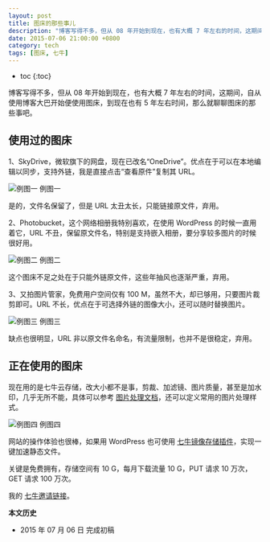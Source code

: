 ```yaml
---
layout: post
title: 图床的那些事儿
description: "博客写得不多，但从 08 年开始到现在，也有大概 7 年左右的时间，这期间，自从使用博客大巴开始便使用图床，到现在也有 5 年左右时间，那么就聊聊图床的那些事吧。"
date: 2015-07-06 21:00:00 +0800
category: tech
tags: [图床, 七牛]
---
```


* toc
{:toc}

博客写得不多，但从 08 年开始到现在，也有大概 7 年左右的时间，这期间，自从使用博客大巴开始便使用图床，到现在也有 5 年左右时间，那么就聊聊图床的那些事吧。

## 使用过的图床

1、SkyDrive，微软旗下的网盘，现在已改名“OneDrive”。优点在于可以在本地编辑以同步，支持外链，我是直接点击“查看原件”复制其 URL。

![例图一](https://b7x4rg.by3302.livefilestore.com/y3p6j2KbLqm8ekbQ4GskI0agfyuSzcwnopP2q267krb_rl7D30ar-ERXV9CXRLTJDGgjSJplRm1YWSpQNjvbzG2rIqItgR0ZxJk7DytGDPd85clmeDri8D8MGeAOW4nVPr9EGA9-rj_XpMTSJOqHJoXZd8uKieZGyL62SEJOg8BAsA/image-hosting.jpg)
例图一

是的，文件名保留了，但是 URL 太丑太长，只能链接原文件，弃用。

2、Photobucket，这个网络相册我特别喜欢，在使用 WordPress 的时候一直用着它，URL 不丑，保留原文件名，特别是支持嵌入相册，要分享较多图片的时候很好用。

![例图二](http://i951.photobucket.com/albums/ad353/Fooleap/image-hosting.jpg)
例图二

这个图床不足之处在于只能外链原文件，这些年抽风也逐渐严重，弃用。

3、又拍图片管家，免费用户空间仅有 100 M，虽然不大，却已够用，只要图片裁剪即可。URL 不长，优点在于可选择外链的图像大小，还可以随时替换图片。

![例图三](http://pic.yupoo.com/fooleap_v/EMtGuxQJ/vwvWz.jpg)
例图三

缺点也很明显，URL 非以原文件名命名，有流量限制，也并不是很稳定，弃用。


## 正在使用的图床

现在用的是七牛云存储，改大小都不是事，剪裁、加滤镜、图片质量，甚至是加水印，几乎无所不能，具体可以参考 [图片处理文档](http://developer.qiniu.com/docs/v6/api/reference/fop/image/)，还可以定义常用的图片处理样式。

![例图四]({{site.IMG_PATH}}/image-hosting.jpg_640)
例图四

网站的操作体验也很棒，如果用 WordPress 也可使用 [七牛镜像存储插件](https://wordpress.org/plugins/wpjam-qiniu/)，实现一键加速静态文件。

关键是免费拥有，存储空间有 10 G，每月下载流量 10 G，PUT 请求 10 万次，GET 请求 100 万次。

我的 [七牛邀请链接](https://portal.qiniu.com/signup?code=3lmtscszx8zf4)。

**本文历史**

* 2015 年 07 月 06 日 完成初稿
